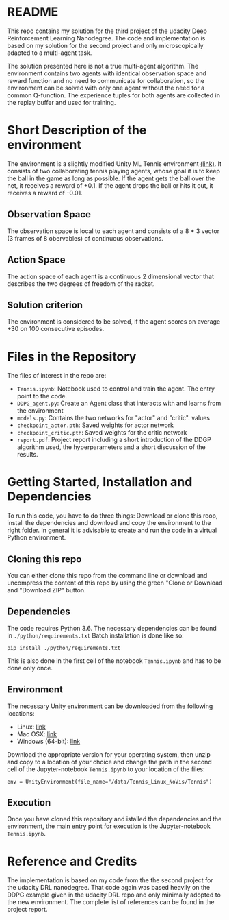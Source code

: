 # README
This repo contains my solution for the third project of the udacity Deep Reinforcement Learning Nanodegree.
The code and implementation is based on my solution for the second project and only microscopically adapted to a multi-agent task. 

The solution presented here is not a true multi-agent algorithm. The environment contains two agents with identical observation space and reward function and no need to communicate for collaboration, so the environment can be solved with only one agent without the need for a common Q-function. The experience tuples for both agents are collected in the replay buffer and used for training. 


# Short Description of the environment

The environment is a slightly modified Unity ML Tennis environment [(link)](https://github.com/Unity-Technologies/ml-agents/blob/master/docs/Learning-Environment-Examples.md#tennis). It consists of two collaborating tennis playing agents, whose goal it is to keep the ball in the game as long as possible. If the agent gets the ball over the net, it receives a reward of +0.1. If the agent drops the ball or hits it out, it receives a reward of -0.01.

## Observation Space

The observation space is local to each agent and consists of a 8 * 3 vector (3 frames of 8 obervables) of continuous observations. 

## Action Space

The action space of each agent is a continuous 2 dimensional vector that describes the two degrees of freedom of the racket.

## Solution criterion

The environment is considered to be solved, if the agent scores on average +30 on 100 consecutive episodes. 


# Files in the Repository

The files of interest in the repo are: 

- `Tennis.ipynb`: Notebook used to control and train the agent. The entry point to the code. 
- `DDPG_agent.py`: Create an Agent class that interacts with and learns from the environment 
- `models.py`: Contains the two networks for "actor" and "critic". values 
- `checkpoint_actor.pth`: Saved weights for actor network
- `checkpoint_critic.pth`: Saved weights for the critic network
- `report.pdf`: Project report including a short introduction of the DDGP algorithm used, the hyperparameters and a short discussion of the results. 


# Getting Started, Installation and Dependencies

To run this code, you have to do three things: Download or clone this reop, install the dependencies and download and copy the environment to the right folder. In general it is advisable to create and run the code in a virtual Python environment.

## Cloning this repo

You can either clone this repo from the command line or download and uncompress the content of this repo by using the green "Clone or Download and "Download ZIP" button. 

## Dependencies  

The code requires Python 3.6. The  necessary dependencies can be found in `./python/requirements.txt` 
Batch installation is done like so: 
```
pip install ./python/requirements.txt
``` 

This is also done in the first cell of the notebook `Tennis.ipynb` and has to be done only once.


## Environment

The necessary Unity environment can be downloaded from the following locations:

  - Linux: [link](https://s3-us-west-1.amazonaws.com/udacity-drlnd/P3/Tennis/Tennis_Linux.zip)
  - Mac OSX: [link](https://s3-us-west-1.amazonaws.com/udacity-drlnd/P3/Tennis/Tennis.app.zip)
  - Windows (64-bit): [link](https://s3-us-west-1.amazonaws.com/udacity-drlnd/P3/Tennis/Tennis_Windows_x86_64.zip)

Download the appropriate version for your operating system, then unzip and copy to a location of your choice and change the path in the second cell of the Jupyter-notebook `Tennis.ipynb` to your location of the files:

```
env = UnityEnvironment(file_name="/data/Tennis_Linux_NoVis/Tennis")
``` 


## Execution

Once you have cloned this repository and istalled the dependencies and the environment, the main entry point for execution is the Jupyter-notebook `Tennis.ipynb`.


# Reference and Credits

The implementation is based on my code from the the second project for the udacity DRL nanodegree. That code again was based heavily on the DDPG example given in the udacity DRL repo and only minimally adopted to the new environment. The complete list of references can be found in the project report.
